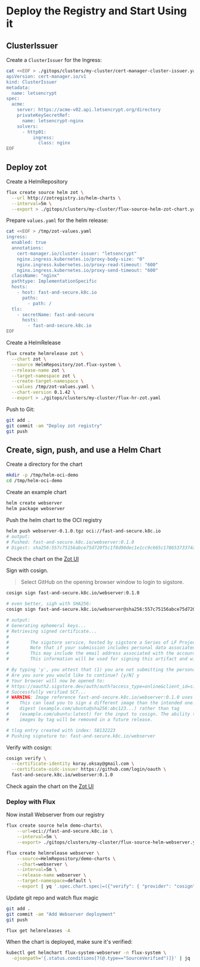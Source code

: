 # Deploy the Registry and Start Using it

## ClusterIssuer

Create a `ClusterIssuer` for the Ingress:

```bash
cat <<EOF > ./gitops/clusters/my-cluster/cert-manager-cluster-issuer.yaml
apiVersion: cert-manager.io/v1
kind: ClusterIssuer
metadata:
  name: letsencrypt
spec:
  acme:
    server: https://acme-v02.api.letsencrypt.org/directory
    privateKeySecretRef:
      name: letsencrypt-nginx
    solvers:
      - http01:
          ingress:
            class: nginx
EOF
```

## Deploy zot

Create a HelmRepository

```bash
flux create source helm zot \
  --url http://zotregistry.io/helm-charts \
  --interval=5m \
  --export > ./gitops/clusters/my-cluster/flux-source-helm-zot-chart.yaml
```

Prepare `values.yaml` for the helm release:

```bash
cat <<EOF > /tmp/zot-values.yaml
ingress:
  enabled: true
  annotations:
    cert-manager.io/cluster-issuer: "letsencrypt"
    nginx.ingress.kubernetes.io/proxy-body-size: "0"
    nginx.ingress.kubernetes.io/proxy-read-timeout: "600"
    nginx.ingress.kubernetes.io/proxy-send-timeout: "600"
  className: "nginx"
  pathtype: ImplementationSpecific
  hosts:
    - host: fast-and-secure.k8c.io
      paths:
        - path: /
  tls:
    - secretName: fast-and-secure
      hosts:
        - fast-and-secure.k8c.io
EOF
```

Create a HelmRelease

```bash
flux create helmrelease zot \
  --chart zot \
  --source HelmRepository/zot.flux-system \
  --release-name zot \
  --target-namespace zot \
  --create-target-namespace \
  --values /tmp/zot-values.yaml \
  --chart-version 0.1.42 \
  --export > ./gitops/clusters/my-cluster/flux-hr-zot.yaml
```

Push to Git:

```bash
git add .
git commit -am "Deploy zot registry"
git push
```

## Create, sign, push, and use a Helm Chart

Create a directory for the chart

```bash
mkdir -p /tmp/helm-oci-demo
cd /tmp/helm-oci-demo
```

Create an example chart

```bash
helm create webserver
helm package webserver
```

Push the helm chart to the OCI registry

```bash
helm push webserver-0.1.0.tgz oci://fast-and-secure.k8c.io
# output:
# Pushed: fast-and-secure.k8c.io/webserver:0.1.0
# Digest: sha256:557c75156abce75d720f5c1f8d90dec1e1cc9c665c17865373374ab4794186a0
```

Check the chart on the [Zot UI](https://fast-and-secure.k8c.io/)

Sign with cosign.

> Select GitHub on the opening browser window to login to sigstore.

```bash
cosign sign fast-and-secure.k8c.io/webserver:0.1.0

# even better, sigh with SHA256:
cosign sign fast-and-secure.k8c.io/webserver@sha256:557c75156abce75d720f5c1f8d90dec1e1cc9c665c17865373374ab4794186a0

# output:
# Generating ephemeral keys...
# Retrieving signed certificate...
#
#        The sigstore service, hosted by sigstore a Series of LF Projects, LLC, is provided pursuant to the Hosted Project Tools Terms of Use, available at https://lfprojects.org/policies/hosted-project-tools-terms-of-use/.
#        Note that if your submission includes personal data associated with this signed artifact, it will be part of an immutable record.
#        This may include the email address associated with the account with which you authenticate your contractual Agreement.
#        This information will be used for signing this artifact and will be stored in public transparency logs and cannot be removed later, and is subject to the Immutable Record notice at https://lfprojects.org/policies/hosted-project-tools-immutable-records/.

# By typing 'y', you attest that (1) you are not submitting the personal data of any other person; and (2) you understand and agree to the statement and the Agreement terms at the URLs listed above.
# Are you sure you would like to continue? [y/N] y
# Your browser will now be opened to:
# https://oauth2.sigstore.dev/auth/auth?access_type=online&client_id=sigstore&code_challenge=kGaDDKFtPBswqbt2XLP0vG8eatOcX-h2qIJywmWengU&code_challenge_method=S256&nonce=2ZnT5VupQNksB4Tu6gfMiiPKWgp&redirect_uri=http%3A%2F%2Flocalhost%3A42617%2Fauth%2Fcallback&response_type=code&scope=openid+email&state=2ZnT5UuIYnWtsTwv7fhVqZZyyuY
# Successfully verified SCT...
# WARNING: Image reference fast-and-secure.k8c.io/webserver:0.1.0 uses a tag, not a digest, to identify the image to sign.
#    This can lead you to sign a different image than the intended one. Please use a
#    digest (example.com/ubuntu@sha256:abc123...) rather than tag
#    (example.com/ubuntu:latest) for the input to cosign. The ability to refer to
#    images by tag will be removed in a future release.

# tlog entry created with index: 58132223
# Pushing signature to: fast-and-secure.k8c.io/webserver
```

Verify with cosign:

```bash
cosign verify \
  --certificate-identity koray.oksay@gmail.com \
  --certificate-oidc-issuer https://github.com/login/oauth \
  fast-and-secure.k8c.io/webserver:0.1.0
```

Check again the chart on the [Zot UI](https://fast-and-secure.k8c.io/)

### Deploy with Flux

Now install Webserver from our registry

```bash
flux create source helm demo-charts\
    --url=oci://fast-and-secure.k8c.io \
    --interval=5m \
    --export> ./gitops/clusters/my-cluster/flux-source-helm-webserver.yaml

flux create helmrelease webserver \
    --source=HelmRepository/demo-charts \
    --chart=webserver \
    --interval=5m \
    --release-name webserver \
    --target-namespace=default \
    --export | yq '.spec.chart.spec|=({"verify": { "provider": "cosign" } } +.)' > ./gitops/clusters/my-cluster/flux-hr-webserver.yaml
```

Update git repo and watch flux magic

```bash
git add .
git commit -am "Add Webserver deployment"
git push

flux get helmreleases -A
```

When the chart is deployed, make sure it's verified:

```bash
kubectl get helmchart flux-system-webserver -n flux-system \
  -ojsonpath='{.status.conditions[?(@.type=="SourceVerified")]}' | jq
```
